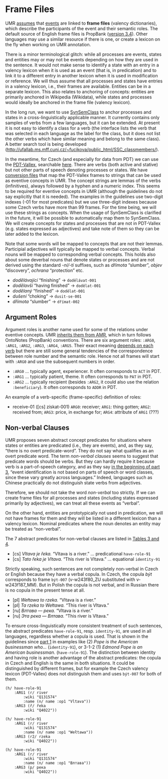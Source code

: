 # Frame Files

UMR
[assumes](https://github.com/umr4nlp/umr-guidelines/blob/master/guidelines.md#part-3-2-1-participant-roles)
that [events](eventive-concepts.md) are linked to **frame files** (valency
dictionaries), which describe the participants of the event and their
semantic roles. The default source of English frame files is PropBank ([version 3.4](http://propbank.github.io/v3.4.0/frames/index.html)). Other
languages may use a similar resource if there is one, or create a lexicon on
the fly when working on UMR annotation.

There is a minor terminological glitch: while all processes are events,
states and entities may or may not be events depending on how they are used
in the sentence. It would not make sense to identify a state with an entry in
a valency lexicon when it is used as an event (that is, in predication) and
to link it to a different entry in another lexicon when it is used in
modification or reference. We will thus assume that all processes and states
have entries in a valency lexicon, i.e., their frames are available. Entities
can be in a separate lexicon. This also relates to anchoring of concepts:
entities are primarily anchored in Wikipedia (Wikidata), while states and
processes would ideally be anchored in the frame file (valency lexicon).

In the long run, we want to use
[SynSemClass](https://lindat.mff.cuni.cz/services/SynSemClass40/) to anchor
processes and states in a cross-linguistically applicable manner. It
currently contains only samples of verbs from a few languages, but it can be
extended. At present it is not easy to identify a class for a verb (the
interface lists the verb that was selected in each language as the label for
the class, but it does not list the other verbs which have similar meaning
and belong to the same class). A better search tool is being developed
(http://ufallab.ms.mff.cuni.cz/~fucikova/public_html/SSC_classmembers/).

In the meantime, for Czech (and especially for data from PDT) we can use the
[PDT-Vallex](https://ufal.mff.cuni.cz/pdt-vallex-valency-lexicon-linked-czech-corpora),
searchable [here](http://lindat.mff.cuni.cz/services/PDT-Vallex/). There are
verbs (both active and stative) but not other parts of speech denoting
processes or states. We have [conversion files](../valency-frames-cs-verbs)
that map the PDT-Vallex frames to strings that can be used as eventive
concepts in UMR. The concept strings are lemmas of the verbs (infinitives),
always followed by a hyphen and a numeric index. This seems to be required
for eventive concepts in UMR (although the guidelines do not say explicitly
that it is needed). The examples in the guidelines use two-digit indexes (-01
for most predicates) but we use three-digit indexes because some Czech verbs
have more than 99 frames. For the time being, we will use these strings as
concepts. When the usage of SynSemClass is clarified in the future, it will
be possible to automatically map them to SynSemClass. We will create concepts
for states and processes that are not in PDT-Vallex (e.g. states expressed as
adjectives) and take note of them so they can be later added to the lexicon.

Note that some words will be mapped to concepts that are not their lemmas.
Participial adjectives will typically be mapped to verbal concepts. Verbal
nouns will be mapped to corresponding verbal concepts. This holds also about
some deverbal nouns that denote states or processes and are not derived using
the standard _-ní/-tí_ suffixes, such as _dřímota_ “slumber”, _objev_
“discovery”, _ochrana_ “protection” etc.

* _dodělávající_ “finishing” → `dodělávat-001`
* _dodělavší_ “having finished” → `dodělat-001`
* _dodělaný_ “finished” → `dodělat-001`
* _dušení_ “choking” → `dusit-se-001`
* _dřímota_ “slumber” → `dřímat-002`


## Argument Roles

Argument roles is another name used for some of the relations under eventive
concepts. UMR [inherits them from AMR](https://amr.isi.edu/doc/roles.html),
which in turn follows OntoNotes (PropBank) conventions. There are six
argument roles: `:ARG0`, `:ARG1`, `:ARG2`, `:ARG3`, `:ARG4`, `:ARG5`. Their
exact meaning [depends on each
verb](https://amr.isi.edu/doc/propbank-amr-frames-arg-descr.txt) but there
are still some general tendencies of the correspondence between role number
and the semantic role. Hence not all frames will start with `:ARG0` and use
the subsequent numbers in order.

* `:ARG0` ... typically agent, experiencer. It often corresponds to `ACT` in
PDT.
* `:ARG1` ... typically patient, theme. It often corresponds to `PAT` in PDT.
* `:ARG2` ... typically recipient (besides `:ARG2`, it could also use the
relation `:beneficiary`). It often corresponds to `ADDR` in PDT.

An example of a verb-specific (frame-specific) definition of roles:

* receive-01 ([cs] získat-001) `ARG0`: receiver; `ARG1`: thing gotten; `ARG2`: received from; `ARG3`: price, in exchange for; `ARG4`: attribute of `ARG1` (???)


## Non-verbal Clauses

UMR proposes seven abstract concept predicates for situations where states or
entities are predicated (i.e., they are events), and, as they say, “there is
no overt predicate-word”. They do not say what qualifies as an overt
predicate word. The term _non-verbal clauses_ seems to suggest that predicate
words should be verbs. But they can hardly require it because verb is a
part-of-speech category, and as they say [in the beginning of part
3](https://github.com/umr4nlp/umr-guidelines/blob/master/guidelines.md#part-3-1-1-eventive-concepts),
“event identification is not based on parts of speech or word classes, since
these vary greatly across languages.” Indeed, languages such as Chinese
practically do not distinguish state verbs from adjectives.

Therefore, we should not take the word _non-verbal_ too strictly. If we can
create frame files for all processes and states (including states expressed
primarily by adjectives), we can treat all these events as “verbal”.

On the other hand, entities are prototypically not used in predication, we
will not have frames for them and they will be listed in a different lexicon
than a valency lexicon. Nominal predicates where the noun denotes an entity
may be treated as “non-verbal”.

The 7 abstract predicates for non-verbal clauses are listed in [Tables 3 and
4](https://github.com/umr4nlp/umr-guidelines/blob/master/guidelines.md#part-3-1-1-3-states-and-entities).

* [cs] _Vltava je řeka._ “Vltava is a river.” ... predicational `have-role-91`
* [cs] _Tato řeka je Vltava._ “This river is Vltava.” ... equational `identity-91`

Strictly speaking, such sentences are not completely non-verbal in Czech or
English because they have a verbal copula. In Czech, the copula _být_
corresponds to frame `být-007` (v-w243f80_ZU substituted with v-w243f187_MM).
But in Polish the copula is not verbal, and in Russian there is no copula in
the present tense at all.

* [pl] _Wełtawa to rzeka._ “Vltava is a river.”
* [pl] _Ta rzeka to Wełtawa._ “This river is Vltava.”
* [ru] _Влтава — река._ “Vltava is a river.”
* [ru] _Эта река — Влтава._ “This river is Vltava.”

To ensure cross-linguistically more consistent treatment of such sentences,
the abstract predicates `have-role-91`, resp. `identity-91`, are used in all
languages, regardless whether a copula is used. That is shown in the
guidelines since [part
1](https://github.com/umr4nlp/umr-guidelines/blob/master/guidelines.md#part-1-introduction-what-is-umr-and-what-does-umr-annotation-look-like)
in examples like (2) _Pope is the American businessman who..._
(`identity-91`), or 3-1-2 (1) _Edmond Pope is an American businessman._
(`have-role-91`). The distinction between identity and having role is another
advantage of the abstract predicates: the copula in Czech and English is the
same in both situations. It could be distinguished by different frames, but
for example the Czech valency lexicon (PDT-Vallex) does not distinguish them
and uses `být-007` for both of them.

```
(h/ have-role-91
    :ARG1 (r/ river
        :wiki "Q131574"
        :name (n/ name :op1 "Vltava"))
    :ARG3 (ř/ řeka
        :wiki "Q4022"))
```

```
(h/ have-role-91
    :ARG1 (r/ river
        :wiki "Q131574"
        :name (n/ name :op1 "Wełtawa"))
    :ARG3 (r2/ rzeka
        :wiki "Q4022"))
```

```
(h/ have-role-91
    :ARG1 (r/ river
        :wiki "Q131574"
        :name (n/ name :op1 "Влтава"))
    :ARG3 (р/ река
        :wiki "Q4022"))
```


